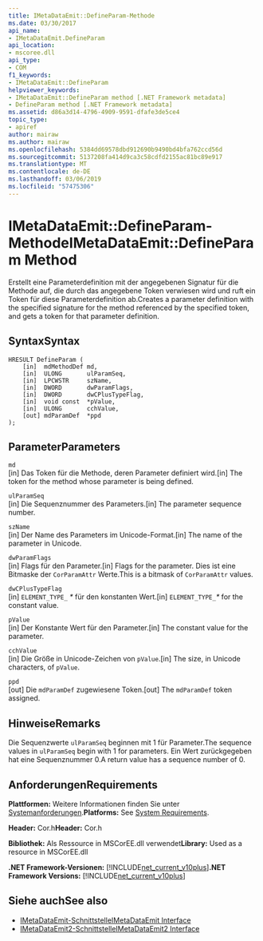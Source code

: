 ```yaml
---
title: IMetaDataEmit::DefineParam-Methode
ms.date: 03/30/2017
api_name:
- IMetaDataEmit.DefineParam
api_location:
- mscoree.dll
api_type:
- COM
f1_keywords:
- IMetaDataEmit::DefineParam
helpviewer_keywords:
- IMetaDataEmit::DefineParam method [.NET Framework metadata]
- DefineParam method [.NET Framework metadata]
ms.assetid: d86a3d14-4796-4909-9591-dfafe3de5ce4
topic_type:
- apiref
author: mairaw
ms.author: mairaw
ms.openlocfilehash: 5384dd69578dbd912690b9490bd4bfa762ccd56d
ms.sourcegitcommit: 5137208fa414d9ca3c58cdfd2155ac81bc89e917
ms.translationtype: MT
ms.contentlocale: de-DE
ms.lasthandoff: 03/06/2019
ms.locfileid: "57475306"
---
```

# <a name="imetadataemitdefineparam-method"></a><span data-ttu-id="12323-102">IMetaDataEmit::DefineParam-Methode</span><span class="sxs-lookup"><span data-stu-id="12323-102">IMetaDataEmit::DefineParam Method</span></span>
<span data-ttu-id="12323-103">Erstellt eine Parameterdefinition mit der angegebenen Signatur für die Methode auf, die durch das angegebene Token verwiesen wird und ruft ein Token für diese Parameterdefinition ab.</span><span class="sxs-lookup"><span data-stu-id="12323-103">Creates a parameter definition with the specified signature for the method referenced by the specified token, and gets a token for that parameter definition.</span></span>  
  
## <a name="syntax"></a><span data-ttu-id="12323-104">Syntax</span><span class="sxs-lookup"><span data-stu-id="12323-104">Syntax</span></span>  
  
```  
HRESULT DefineParam (  
    [in]  mdMethodDef md,   
    [in]  ULONG       ulParamSeq,   
    [in]  LPCWSTR     szName,   
    [in]  DWORD       dwParamFlags,   
    [in]  DWORD       dwCPlusTypeFlag,   
    [in]  void const  *pValue,  
    [in]  ULONG       cchValue,   
    [out] mdParamDef  *ppd   
);  
```  
  
## <a name="parameters"></a><span data-ttu-id="12323-105">Parameter</span><span class="sxs-lookup"><span data-stu-id="12323-105">Parameters</span></span>  
 `md`  
 <span data-ttu-id="12323-106">[in] Das Token für die Methode, deren Parameter definiert wird.</span><span class="sxs-lookup"><span data-stu-id="12323-106">[in] The token for the method whose parameter is being defined.</span></span>  
  
 `ulParamSeq`  
 <span data-ttu-id="12323-107">[in] Die Sequenznummer des Parameters.</span><span class="sxs-lookup"><span data-stu-id="12323-107">[in] The parameter sequence number.</span></span>  
  
 `szName`  
 <span data-ttu-id="12323-108">[in] Der Name des Parameters im Unicode-Format.</span><span class="sxs-lookup"><span data-stu-id="12323-108">[in] The name of the parameter in Unicode.</span></span>  
  
 `dwParamFlags`  
 <span data-ttu-id="12323-109">[in] Flags für den Parameter.</span><span class="sxs-lookup"><span data-stu-id="12323-109">[in] Flags for the parameter.</span></span> <span data-ttu-id="12323-110">Dies ist eine Bitmaske der `CorParamAttr` Werte.</span><span class="sxs-lookup"><span data-stu-id="12323-110">This is a bitmask of `CorParamAttr` values.</span></span>  
  
 `dwCPlusTypeFlag`  
 <span data-ttu-id="12323-111">[in] `ELEMENT_TYPE_` *\** für den konstanten Wert.</span><span class="sxs-lookup"><span data-stu-id="12323-111">[in] `ELEMENT_TYPE_`*\** for the constant value.</span></span>  
  
 `pValue`  
 <span data-ttu-id="12323-112">[in] Der Konstante Wert für den Parameter.</span><span class="sxs-lookup"><span data-stu-id="12323-112">[in] The constant value for the parameter.</span></span>  
  
 `cchValue`  
 <span data-ttu-id="12323-113">[in] Die Größe in Unicode-Zeichen von `pValue`.</span><span class="sxs-lookup"><span data-stu-id="12323-113">[in] The size, in Unicode characters, of `pValue`.</span></span>  
  
 `ppd`  
 <span data-ttu-id="12323-114">[out] Die `mdParamDef` zugewiesene Token.</span><span class="sxs-lookup"><span data-stu-id="12323-114">[out] The `mdParamDef` token assigned.</span></span>  
  
## <a name="remarks"></a><span data-ttu-id="12323-115">Hinweise</span><span class="sxs-lookup"><span data-stu-id="12323-115">Remarks</span></span>  
 <span data-ttu-id="12323-116">Die Sequenzwerte `ulParamSeq` beginnen mit 1 für Parameter.</span><span class="sxs-lookup"><span data-stu-id="12323-116">The sequence values in `ulParamSeq` begin with 1 for parameters.</span></span> <span data-ttu-id="12323-117">Ein Wert zurückgegeben hat eine Sequenznummer 0.</span><span class="sxs-lookup"><span data-stu-id="12323-117">A return value has a sequence number of 0.</span></span>  
  
## <a name="requirements"></a><span data-ttu-id="12323-118">Anforderungen</span><span class="sxs-lookup"><span data-stu-id="12323-118">Requirements</span></span>  
 <span data-ttu-id="12323-119">**Plattformen:** Weitere Informationen finden Sie unter [Systemanforderungen](../../../../docs/framework/get-started/system-requirements.md).</span><span class="sxs-lookup"><span data-stu-id="12323-119">**Platforms:** See [System Requirements](../../../../docs/framework/get-started/system-requirements.md).</span></span>  
  
 <span data-ttu-id="12323-120">**Header:** Cor.h</span><span class="sxs-lookup"><span data-stu-id="12323-120">**Header:** Cor.h</span></span>  
  
 <span data-ttu-id="12323-121">**Bibliothek:** Als Ressource in MSCorEE.dll verwendet</span><span class="sxs-lookup"><span data-stu-id="12323-121">**Library:** Used as a resource in MSCorEE.dll</span></span>  
  
 <span data-ttu-id="12323-122">**.NET Framework-Versionen:** [!INCLUDE[net_current_v10plus](../../../../includes/net-current-v10plus-md.md)]</span><span class="sxs-lookup"><span data-stu-id="12323-122">**.NET Framework Versions:** [!INCLUDE[net_current_v10plus](../../../../includes/net-current-v10plus-md.md)]</span></span>  
  
## <a name="see-also"></a><span data-ttu-id="12323-123">Siehe auch</span><span class="sxs-lookup"><span data-stu-id="12323-123">See also</span></span>
- [<span data-ttu-id="12323-124">IMetaDataEmit-Schnittstelle</span><span class="sxs-lookup"><span data-stu-id="12323-124">IMetaDataEmit Interface</span></span>](../../../../docs/framework/unmanaged-api/metadata/imetadataemit-interface.md)
- [<span data-ttu-id="12323-125">IMetaDataEmit2-Schnittstelle</span><span class="sxs-lookup"><span data-stu-id="12323-125">IMetaDataEmit2 Interface</span></span>](../../../../docs/framework/unmanaged-api/metadata/imetadataemit2-interface.md)
